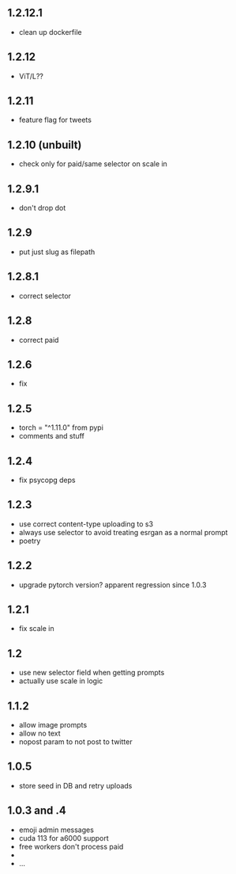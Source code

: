 

## 1.2.12.1

- clean up dockerfile

## 1.2.12

- ViT/L??

## 1.2.11

- feature flag for tweets

## 1.2.10 (unbuilt)

- check only for paid/same selector on scale in

## 1.2.9.1

- don't drop dot

## 1.2.9

- put just slug as filepath

## 1.2.8.1

- correct selector

## 1.2.8

- correct paid 

## 1.2.6

- fix

## 1.2.5

- torch = "^1.11.0" from pypi
- comments and stuff

## 1.2.4

- fix psycopg deps

## 1.2.3

- use correct content-type uploading to s3
- always use selector to avoid treating esrgan as a normal prompt
- poetry

## 1.2.2 

- upgrade pytorch version? apparent regression since 1.0.3

## 1.2.1

- fix scale in 

## 1.2

- use new selector field when getting prompts
- actually use scale in logic

## 1.1.2

- allow image prompts
- allow no text
- nopost param to not post to twitter
 
## 1.0.5

- store seed in DB and retry uploads

## 1.0.3 and .4

- emoji admin messages
- cuda 113 for a6000 support
- free workers don't process paid
- 
- ...
